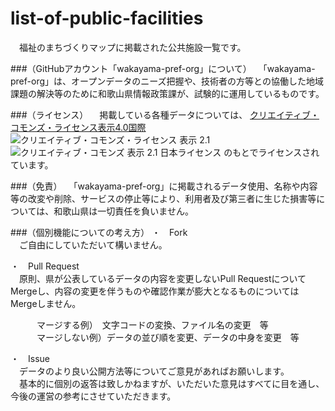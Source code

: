 # list-of-public-facilities
　福祉のまちづくりマップに掲載された公共施設一覧です。

###（GitHubアカウント「wakayama-pref-org」について）
　「wakayama-pref-org」は、オープンデータのニーズ把握や、技術者の方等との協働した地域課題の解決等のために和歌山県情報政策課が、試験的に運用しているものです。

###（ライセンス）
　掲載している各種データについては、
[クリエイティブ・コモンズ・ライセンス表示4.0国際](https://creativecommons.org/licenses/by/4.0/deed.ja)
![クリエイティブ・コモンズ・ライセンス 表示 2.1](http://creativecommons.org/licenses/by/2.1/jp/)
![クリエイティブ・コモンズ 表示 2.1 日本ライセンス ](http://i.creativecommons.org/l/by/2.1/jp/88x31.png) のもとでライセンスされています。

###（免責）
　「wakayama-pref-org」に掲載されるデータ使用、名称や内容等の改変や削除、サービスの停止等により、利用者及び第三者に生じた損害等については、和歌山県は一切責任を負いません。

###（個別機能についての考え方）
・　Fork  
　ご自由にしていただいて構いません。

・　Pull Request  
　原則、県が公表しているデータの内容を変更しないPull RequestについてMergeし、内容の変更を伴うものや確認作業が膨大となるものについてはMergeしません。
  
　　　マージする例）　文字コードの変換、ファイル名の変更　等  
　　　マージしない例）データの並び順を変更、データの中身を変更　等

・　Issue  
　データのより良い公開方法等についてご意見があればお願いします。  
　基本的に個別の返答は致しかねますが、いただいた意見はすべてに目を通し、今後の運営の参考にさせていただきます。

